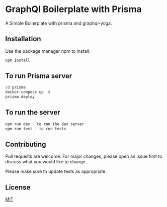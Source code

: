 # GraphQl Boilerplate with Prisma

A Simple Boilerplate with prisma and graphql-yoga.

## Installation

Use the package manager npm to install.

```bash
npm install
```

## To run Prisma server

```bash
cd prisma
docker-compose up -d
prisma deploy
```

## To run the server

```bash 
npm run dev - to run the dev server
npm run test - to run tests
```

## Contributing
Pull requests are welcome. For major changes, please open an issue first to discuss what you would like to change.

Please make sure to update tests as appropriate.

## License
[MIT](https://choosealicense.com/licenses/mit/)